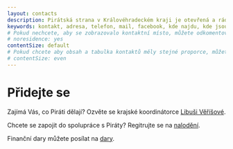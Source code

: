 ```yaml
---
layout: contacts
description: Pirátská strana v Královéhradeckém kraji je otevřená a ráda přivítá dobrovolníky a odpoví na dotazy kritiků.
keywords: kontakt, adresa, telefon, mail, facebook, kde najdu, kde jsou
# Pokud nechcete, aby se zobrazovalo kontaktní místo, můžete odkomentovat následující řádek:
# noresidence: yes
contentSize: default
# Pokud chcete aby obsah a tabulka kontaktů měly stejné proporce, můžete použít:
# contentSize: even
---
```


<div class="o-section-header o-section-header--indented">
  <h1 class="t-h2-alt">Přidejte se</h1>
</div>

Zajímá Vás, co Piráti dělají? Ozvěte se krajské koordinátorce [Libuši Věříšové](https://kralovehradecky.pirati.cz/lide/libuse-verisova/).

Chcete se zapojit do spolupráce s Piráty? Regitrujte se na [nalodění](https://nalodeni.pirati.cz).

Finanční dary můžete posílat na [dary](https://dary.pirati.cz).

